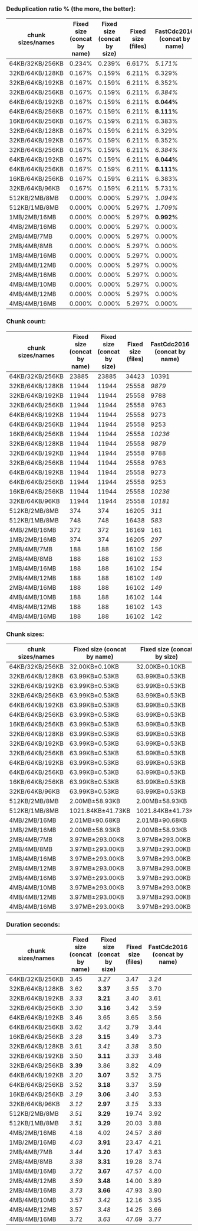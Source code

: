 ### Deduplication ratio % (the more, the better):

| chunk sizes/names | Fixed size (concat by name) | Fixed size (concat by size) | Fixed size (files) | FastCdc2016 (concat by name) | FastCdc2016 (concat by size) | FastCdc2016 (files) | Restic (concat by name) | Restic (concat by size) | Restic (files) | StadiaCdc (concat by name) | StadiaCdc (concat by size) | StadiaCdc (files) | Casync (concat by name) | Casync (concat by size) | Casync (files) |
|-------------------|-----------------------------|-----------------------------|--------------------|------------------------------|------------------------------|---------------------|-------------------------|-------------------------|----------------|----------------------------|----------------------------|-------------------|-------------------------|-------------------------|----------------|
| 64KB/32KB/256KB   | 0.234%                      | 0.239%                      | 6.617%             | *5.171%*                     | 3.866%                       | 7.495%              | **6.339%**              | 5.140%                  | 8.087%         |                            |                            |                   | *6.235%*                | 5.013%                  | 7.798%         |
| 32KB/64KB/128KB   | 0.167%                      | 0.159%                      | 6.211%             | 6.329%                       | 4.937%                       | 8.002%              | *6.545%*                | 5.507%                  | 8.400%         | **7.112%**                 | 5.912%                     | 8.574%            | *6.406%*                | 5.410%                  | 8.166%         |
| 32KB/64KB/192KB   | 0.167%                      | 0.159%                      | 6.211%             | 6.352%                       | 4.979%                       | 7.966%              | *6.586%*                | 5.645%                  | 8.443%         | **6.952%**                 | 5.777%                     | 8.468%            | *6.397%*                | 5.281%                  | 8.051%         |
| 32KB/64KB/256KB   | 0.167%                      | 0.159%                      | 6.211%             | *6.384%*                     | 4.979%                       | 7.977%              | *6.589%*                | 5.646%                  | 8.412%         | **6.911%**                 | 5.793%                     | 8.468%            | 6.355%                  | 5.284%                  | 8.057%         |
| 64KB/64KB/192KB   | 0.167%                      | 0.159%                      | 6.211%             | **6.044%**                   | 4.886%                       | 7.862%              | *5.579%*                | 4.894%                  | 7.836%         | 0.167%                     | 0.159%                     | 6.211%            | *5.462%*                | 4.362%                  | 7.489%         |
| 64KB/64KB/256KB   | 0.167%                      | 0.159%                      | 6.211%             | **6.111%**                   | 4.907%                       | 7.872%              | *5.716%*                | 4.946%                  | 7.867%         | 0.167%                     | 0.159%                     | 6.211%            | *5.706%*                | 4.654%                  | 7.525%         |
| 16KB/64KB/256KB   | 0.167%                      | 0.159%                      | 6.211%             | 6.383%                       | 5.031%                       | 8.027%              | **7.154%**              | 6.254%                  | 8.995%         | *6.920%*                   | 5.773%                     | 8.725%            | *6.656%*                | 5.590%                  | 8.343%         |
| 32KB/64KB/128KB   | 0.167%                      | 0.159%                      | 6.211%             | 6.329%                       | 4.937%                       | 8.002%              | *6.545%*                | 5.507%                  | 8.400%         | **7.112%**                 | 5.912%                     | 8.574%            | *6.406%*                | 5.410%                  | 8.166%         |
| 32KB/64KB/192KB   | 0.167%                      | 0.159%                      | 6.211%             | 6.352%                       | 4.979%                       | 7.966%              | *6.586%*                | 5.645%                  | 8.443%         | **6.952%**                 | 5.777%                     | 8.468%            | *6.397%*                | 5.281%                  | 8.051%         |
| 32KB/64KB/256KB   | 0.167%                      | 0.159%                      | 6.211%             | *6.384%*                     | 4.979%                       | 7.977%              | *6.589%*                | 5.646%                  | 8.412%         | **6.911%**                 | 5.793%                     | 8.468%            | 6.355%                  | 5.284%                  | 8.057%         |
| 64KB/64KB/192KB   | 0.167%                      | 0.159%                      | 6.211%             | **6.044%**                   | 4.886%                       | 7.862%              | *5.579%*                | 4.894%                  | 7.836%         | 0.167%                     | 0.159%                     | 6.211%            | *5.462%*                | 4.362%                  | 7.489%         |
| 64KB/64KB/256KB   | 0.167%                      | 0.159%                      | 6.211%             | **6.111%**                   | 4.907%                       | 7.872%              | *5.716%*                | 4.946%                  | 7.867%         | 0.167%                     | 0.159%                     | 6.211%            | *5.706%*                | 4.654%                  | 7.525%         |
| 16KB/64KB/256KB   | 0.167%                      | 0.159%                      | 6.211%             | 6.383%                       | 5.031%                       | 8.027%              | **7.154%**              | 6.254%                  | 8.995%         | *6.920%*                   | 5.773%                     | 8.725%            | *6.656%*                | 5.590%                  | 8.343%         |
| 32KB/64KB/96KB    | 0.167%                      | 0.159%                      | 6.211%             | 5.731%                       | 4.771%                       | 7.980%              | *6.539%*                | 5.347%                  | 8.346%         | **7.224%**                 | 6.030%                     | 8.670%            | *6.457%*                | 5.355%                  | 8.239%         |
| 512KB/2MB/8MB     | 0.000%                      | 0.000%                      | 5.297%             | *1.094%*                     | 0.536%                       | 5.530%              | **1.253%**              | *1.179%*                | 5.683%         | 0.809%                     | 0.726%                     | 6.102%            | 0.388%                  | 0.388%                  | 5.558%         |
| 512KB/1MB/8MB     | 0.000%                      | 0.000%                      | 5.297%             | *1.709%*                     | 0.949%                       | 5.795%              | **1.808%**              | 1.420%                  | 5.922%         | *1.593%*                   | 1.335%                     | 6.211%            | 1.060%                  | 1.042%                  | 5.777%         |
| 1MB/2MB/16MB      | 0.000%                      | 0.000%                      | 5.297%             | **0.992%**                   | 0.536%                       | 5.530%              | 0.535%                  | 0.399%                  | 5.501%         | *0.713%*                   | *0.729%*                   | 5.842%            | 0.261%                  | 0.261%                  | 5.297%         |
| 4MB/2MB/16MB      | 0.000%                      | 0.000%                      | 5.297%             | 0.000%                       | 0.000%                       | 5.297%              | 0.000%                  | 0.000%                  | 5.297%         |                            |                            |                   | 0.000%                  | 0.000%                  | 5.297%         |
| 2MB/4MB/7MB       | 0.000%                      | 0.000%                      | 5.297%             | 0.000%                       | 0.000%                       | 5.297%              | 0.000%                  | 0.000%                  | 5.297%         | 0.000%                     | 0.000%                     | 5.457%            | 0.000%                  | 0.000%                  | 5.297%         |
| 2MB/4MB/8MB       | 0.000%                      | 0.000%                      | 5.297%             | 0.000%                       | 0.000%                       | 5.297%              | 0.000%                  | 0.000%                  | 5.297%         | 0.000%                     | 0.000%                     | 5.457%            | 0.000%                  | 0.000%                  | 5.297%         |
| 1MB/4MB/16MB      | 0.000%                      | 0.000%                      | 5.297%             | 0.000%                       | 0.000%                       | 5.297%              | **0.535%**              | *0.399%*                | 5.501%         | *0.310%*                   | 0.160%                     | 5.797%            | 0.000%                  | 0.000%                  | 5.656%         |
| 2MB/4MB/12MB      | 0.000%                      | 0.000%                      | 5.297%             | 0.000%                       | 0.000%                       | 5.297%              | 0.000%                  | 0.000%                  | 5.297%         | 0.000%                     | 0.000%                     | 5.457%            | 0.000%                  | 0.000%                  | 5.297%         |
| 2MB/4MB/16MB      | 0.000%                      | 0.000%                      | 5.297%             | 0.000%                       | 0.000%                       | 5.297%              | 0.000%                  | 0.000%                  | 5.297%         | 0.000%                     | 0.000%                     | 5.457%            | 0.000%                  | 0.000%                  | 5.297%         |
| 4MB/4MB/10MB      | 0.000%                      | 0.000%                      | 5.297%             | 0.000%                       | 0.000%                       | 5.297%              | 0.000%                  | 0.000%                  | 5.297%         | 0.000%                     | 0.000%                     | 5.297%            | 0.000%                  | 0.000%                  | 5.297%         |
| 4MB/4MB/12MB      | 0.000%                      | 0.000%                      | 5.297%             | 0.000%                       | 0.000%                       | 5.297%              | 0.000%                  | 0.000%                  | 5.297%         | 0.000%                     | 0.000%                     | 5.297%            | 0.000%                  | 0.000%                  | 5.297%         |
| 4MB/4MB/16MB      | 0.000%                      | 0.000%                      | 5.297%             | 0.000%                       | 0.000%                       | 5.297%              | 0.000%                  | 0.000%                  | 5.297%         | 0.000%                     | 0.000%                     | 5.297%            | 0.000%                  | 0.000%                  | 5.297%         |

### Chunk count:

| chunk sizes/names | Fixed size (concat by name) | Fixed size (concat by size) | Fixed size (files) | FastCdc2016 (concat by name) | FastCdc2016 (concat by size) | FastCdc2016 (files) | Restic (concat by name) | Restic (concat by size) | Restic (files) | StadiaCdc (concat by name) | StadiaCdc (concat by size) | StadiaCdc (files) | Casync (concat by name) | Casync (concat by size) | Casync (files) |
|-------------------|-----------------------------|-----------------------------|--------------------|------------------------------|------------------------------|---------------------|-------------------------|-------------------------|----------------|----------------------------|----------------------------|-------------------|-------------------------|-------------------------|----------------|
| 64KB/32KB/256KB   | 23885                       | 23885                       | 34423              | 10391                        | 10391                        | 24175               | **8321**                | *8355*                  | 22542          |                            |                            |                   | 8376                    | *8357*                  | 22525          |
| 32KB/64KB/128KB   | 11944                       | 11944                       | 25558              | *9879*                       | **9853**                     | 23870               | 10862                   | 10897                   | 24870          | 12045                      | 12069                      | 27310             | *10012*                 | 10031                   | 24217          |
| 32KB/64KB/192KB   | 11944                       | 11944                       | 25558              | 9788                         | *9759*                       | 23811               | 10142                   | 10170                   | 24315          | 11444                      | 11478                      | 26893             | **9259**                | *9274*                  | 23699          |
| 32KB/64KB/256KB   | 11944                       | 11944                       | 25558              | 9763                         | *9739*                       | 23797               | 9888                    | 9928                    | 24113          | 11309                      | 11335                      | 26798             | **9023**                | *9029*                  | 23550          |
| 64KB/64KB/192KB   | 11944                       | 11944                       | 25558              | 9273                         | 9263                         | 23294               | *7095*                  | 7107                    | 21481          | 11944                      | 11944                      | 25558             | **6789**                | *6802*                  | 21282          |
| 64KB/64KB/256KB   | 11944                       | 11944                       | 25558              | 9253                         | 9247                         | 23284               | *6852*                  | 6880                    | 21300          | 11944                      | 11944                      | 25558             | **6572**                | *6576*                  | 21145          |
| 16KB/64KB/256KB   | 11944                       | 11944                       | 25558              | *10236*                      | **10213**                    | 24280               | 13415                   | 13455                   | 27926          | 11381                      | 11358                      | 29831             | *11219*                 | 11238                   | 25961          |
| 32KB/64KB/128KB   | 11944                       | 11944                       | 25558              | *9879*                       | **9853**                     | 23870               | 10862                   | 10897                   | 24870          | 12045                      | 12069                      | 27310             | *10012*                 | 10031                   | 24217          |
| 32KB/64KB/192KB   | 11944                       | 11944                       | 25558              | 9788                         | *9759*                       | 23811               | 10142                   | 10170                   | 24315          | 11444                      | 11478                      | 26893             | **9259**                | *9274*                  | 23699          |
| 32KB/64KB/256KB   | 11944                       | 11944                       | 25558              | 9763                         | *9739*                       | 23797               | 9888                    | 9928                    | 24113          | 11309                      | 11335                      | 26798             | **9023**                | *9029*                  | 23550          |
| 64KB/64KB/192KB   | 11944                       | 11944                       | 25558              | 9273                         | 9263                         | 23294               | *7095*                  | 7107                    | 21481          | 11944                      | 11944                      | 25558             | **6789**                | *6802*                  | 21282          |
| 64KB/64KB/256KB   | 11944                       | 11944                       | 25558              | 9253                         | 9247                         | 23284               | *6852*                  | 6880                    | 21300          | 11944                      | 11944                      | 25558             | **6572**                | *6576*                  | 21145          |
| 16KB/64KB/256KB   | 11944                       | 11944                       | 25558              | *10236*                      | **10213**                    | 24280               | 13415                   | 13455                   | 27926          | 11381                      | 11358                      | 29831             | *11219*                 | 11238                   | 25961          |
| 32KB/64KB/96KB    | 11944                       | 11944                       | 25558              | *10181*                      | **10166**                    | 24108               | 11889                   | 11892                   | 25755          | 13120                      | 13116                      | 28068             | *11099*                 | *11099*                 | 25067          |
| 512KB/2MB/8MB     | 374                         | 374                         | 16205              | *311*                        | 317                          | 16175               | 647                     | 733                     | 16395          | 348                        | 353                        | 16367             | **259**                 | *267*                   | 16187          |
| 512KB/1MB/8MB     | 748                         | 748                         | 16438              | *583*                        | 595                          | 16348               | 765                     | 827                     | 16477          | 665                        | 685                        | 16539             | **529**                 | *530*                   | 16334          |
| 4MB/2MB/16MB      | 372                         | 372                         | 16169              | 161                          | 161                          | 16087               | *146*                   | 157                     | 16080          |                            |                            |                   | *116*                   | **114**                 | 16074          |
| 1MB/2MB/16MB      | 374                         | 374                         | 16205              | *297*                        | 303                          | 16167               | 406                     | 453                     | 16238          | 351                        | 350                        | 16244             | **211**                 | *216*                   | 16140          |
| 2MB/4MB/7MB       | 188                         | 188                         | 16102              | *156*                        | *156*                        | 16083               | 236                     | 262                     | 16132          | 201                        | 202                        | 16130             | *146*                   | **142**                 | 16081          |
| 2MB/4MB/8MB       | 188                         | 188                         | 16102              | *153*                        | 154                          | 16082               | 234                     | 262                     | 16132          | 196                        | 196                        | 16130             | *134*                   | **133**                 | 16075          |
| 1MB/4MB/16MB      | 188                         | 188                         | 16102              | *154*                        | 155                          | 16086               | 365                     | 421                     | 16215          | 191                        | 193                        | 16187             | **114**                 | *115*                   | 16080          |
| 2MB/4MB/12MB      | 188                         | 188                         | 16102              | *149*                        | 150                          | 16081               | 229                     | 258                     | 16130          | 189                        | 189                        | 16127             | **110**                 | *113*                   | 16067          |
| 2MB/4MB/16MB      | 188                         | 188                         | 16102              | *149*                        | 150                          | 16081               | 228                     | 257                     | 16129          | 189                        | 189                        | 16127             | **101**                 | *104*                   | 16063          |
| 4MB/4MB/10MB      | 188                         | 188                         | 16102              | 144                          | 144                          | 16079               | *141*                   | 150                     | 16075          | 188                        | 188                        | 16102             | **95**                  | *97*                    | 16060          |
| 4MB/4MB/12MB      | 188                         | 188                         | 16102              | 143                          | 143                          | 16079               | *140*                   | 149                     | 16075          | 188                        | 188                        | 16102             | **90**                  | *92*                    | 16058          |
| 4MB/4MB/16MB      | 188                         | 188                         | 16102              | 142                          | 143                          | 16079               | *139*                   | 149                     | 16075          | 188                        | 188                        | 16102             | **79**                  | *84*                    | 16054          |

### Chunk sizes:

| chunk sizes/names | Fixed size (concat by name) | Fixed size (concat by size) | Fixed size (files) | FastCdc2016 (concat by name) | FastCdc2016 (concat by size) | FastCdc2016 (files) | Restic (concat by name) | Restic (concat by size) | Restic (files)   | StadiaCdc (concat by name) | StadiaCdc (concat by size) | StadiaCdc (files) | Casync (concat by name) | Casync (concat by size) | Casync (files)   |
|-------------------|-----------------------------|-----------------------------|--------------------|------------------------------|------------------------------|---------------------|-------------------------|-------------------------|------------------|----------------------------|----------------------------|-------------------|-------------------------|-------------------------|------------------|
| 64KB/32KB/256KB   | 32.00KB±0.10KB              | 32.00KB±0.10KB              | 22.20KB±13.34KB    | 73.56KB±12.60KB              | 73.56KB±12.48KB              | 31.62KB±30.62KB     | 91.86KB±31.38KB         | 91.48KB±31.17KB         | 33.91KB±39.95KB  |                            |                            |                   | 91.25KB±29.93KB         | 91.46KB±30.07KB         | 33.93KB±38.98KB  |
| 32KB/64KB/128KB   | 63.99KB±0.53KB              | 63.99KB±0.53KB              | 29.91KB±26.14KB    | 77.37KB±18.76KB              | 77.57KB±18.89KB              | 32.02KB±32.58KB     | 70.37KB±33.47KB         | 70.14KB±33.23KB         | 30.73KB±34.91KB  | 63.46KB±25.00KB            | 63.33KB±25.05KB            | 27.99KB±28.77KB   | 76.34KB±32.08KB         | 76.20KB±32.15KB         | 31.56KB±34.99KB  |
| 32KB/64KB/192KB   | 63.99KB±0.53KB              | 63.99KB±0.53KB              | 29.91KB±26.14KB    | 78.09KB±22.08KB              | 78.32KB±22.16KB              | 32.10KB±33.35KB     | 75.36KB±45.17KB         | 75.16KB±44.78KB         | 31.43KB±40.03KB  | 66.79KB±32.83KB            | 66.59KB±32.84KB            | 28.42KB±31.82KB   | 82.55KB±44.39KB         | 82.42KB±44.64KB         | 32.25KB±39.66KB  |
| 32KB/64KB/256KB   | 63.99KB±0.53KB              | 63.99KB±0.53KB              | 29.91KB±26.14KB    | 78.29KB±23.59KB              | 78.48KB±23.61KB              | 32.12KB±33.70KB     | 77.30KB±51.39KB         | 76.99KB±50.78KB         | 31.70KB±42.69KB  | 67.59KB±36.24KB            | 67.43KB±36.43KB            | 28.52KB±33.03KB   | 84.71KB±50.52KB         | 84.65KB±51.07KB         | 32.46KB±41.81KB  |
| 64KB/64KB/192KB   | 63.99KB±0.53KB              | 63.99KB±0.53KB              | 29.91KB±26.14KB    | 82.43KB±20.23KB              | 82.51KB±20.22KB              | 32.81KB±34.31KB     | 107.73KB±40.82KB        | 107.55KB±40.64KB        | 35.58KB±46.67KB  | 63.99KB±0.53KB             | 63.99KB±0.53KB             | 29.91KB±26.14KB   | 112.58KB±39.30KB        | 112.37KB±39.63KB        | 35.91KB±46.29KB  |
| 64KB/64KB/256KB   | 63.99KB±0.53KB              | 63.99KB±0.53KB              | 29.91KB±26.14KB    | 82.60KB±21.89KB              | 82.66KB±21.84KB              | 32.83KB±34.65KB     | 111.55KB±50.10KB        | 111.10KB±49.60KB        | 35.88KB±49.64KB  | 63.99KB±0.53KB             | 63.99KB±0.53KB             | 29.91KB±26.14KB   | 116.30KB±48.27KB        | 116.23KB±48.82KB        | 36.15KB±48.69KB  |
| 16KB/64KB/256KB   | 63.99KB±0.53KB              | 63.99KB±0.53KB              | 29.91KB±26.14KB    | 74.67KB±26.19KB              | 74.84KB±26.20KB              | 31.48KB±33.24KB     | 56.98KB±50.68KB         | 56.81KB±50.11KB         | 27.37KB±38.94KB  | 67.16KB±48.61KB            | 67.29KB±48.94KB            | 25.62KB±35.67KB   | 68.13KB±51.00KB         | 68.01KB±51.45KB         | 29.44KB±38.66KB  |
| 32KB/64KB/128KB   | 63.99KB±0.53KB              | 63.99KB±0.53KB              | 29.91KB±26.14KB    | 77.37KB±18.76KB              | 77.57KB±18.89KB              | 32.02KB±32.58KB     | 70.37KB±33.47KB         | 70.14KB±33.23KB         | 30.73KB±34.91KB  | 63.46KB±25.00KB            | 63.33KB±25.05KB            | 27.99KB±28.77KB   | 76.34KB±32.08KB         | 76.20KB±32.15KB         | 31.56KB±34.99KB  |
| 32KB/64KB/192KB   | 63.99KB±0.53KB              | 63.99KB±0.53KB              | 29.91KB±26.14KB    | 78.09KB±22.08KB              | 78.32KB±22.16KB              | 32.10KB±33.35KB     | 75.36KB±45.17KB         | 75.16KB±44.78KB         | 31.43KB±40.03KB  | 66.79KB±32.83KB            | 66.59KB±32.84KB            | 28.42KB±31.82KB   | 82.55KB±44.39KB         | 82.42KB±44.64KB         | 32.25KB±39.66KB  |
| 32KB/64KB/256KB   | 63.99KB±0.53KB              | 63.99KB±0.53KB              | 29.91KB±26.14KB    | 78.29KB±23.59KB              | 78.48KB±23.61KB              | 32.12KB±33.70KB     | 77.30KB±51.39KB         | 76.99KB±50.78KB         | 31.70KB±42.69KB  | 67.59KB±36.24KB            | 67.43KB±36.43KB            | 28.52KB±33.03KB   | 84.71KB±50.52KB         | 84.65KB±51.07KB         | 32.46KB±41.81KB  |
| 64KB/64KB/192KB   | 63.99KB±0.53KB              | 63.99KB±0.53KB              | 29.91KB±26.14KB    | 82.43KB±20.23KB              | 82.51KB±20.22KB              | 32.81KB±34.31KB     | 107.73KB±40.82KB        | 107.55KB±40.64KB        | 35.58KB±46.67KB  | 63.99KB±0.53KB             | 63.99KB±0.53KB             | 29.91KB±26.14KB   | 112.58KB±39.30KB        | 112.37KB±39.63KB        | 35.91KB±46.29KB  |
| 64KB/64KB/256KB   | 63.99KB±0.53KB              | 63.99KB±0.53KB              | 29.91KB±26.14KB    | 82.60KB±21.89KB              | 82.66KB±21.84KB              | 32.83KB±34.65KB     | 111.55KB±50.10KB        | 111.10KB±49.60KB        | 35.88KB±49.64KB  | 63.99KB±0.53KB             | 63.99KB±0.53KB             | 29.91KB±26.14KB   | 116.30KB±48.27KB        | 116.23KB±48.82KB        | 36.15KB±48.69KB  |
| 16KB/64KB/256KB   | 63.99KB±0.53KB              | 63.99KB±0.53KB              | 29.91KB±26.14KB    | 74.67KB±26.19KB              | 74.84KB±26.20KB              | 31.48KB±33.24KB     | 56.98KB±50.68KB         | 56.81KB±50.11KB         | 27.37KB±38.94KB  | 67.16KB±48.61KB            | 67.29KB±48.94KB            | 25.62KB±35.67KB   | 68.13KB±51.00KB         | 68.01KB±51.45KB         | 29.44KB±38.66KB  |
| 32KB/64KB/96KB    | 63.99KB±0.53KB              | 63.99KB±0.53KB              | 29.91KB±26.14KB    | 75.07KB±14.12KB              | 75.19KB±14.26KB              | 31.70KB±31.19KB     | 64.29KB±24.04KB         | 64.27KB±23.96KB         | 29.68KB±30.23KB  | 58.26KB±17.95KB            | 58.28KB±18.12KB            | 27.23KB±25.51KB   | 68.87KB±22.48KB         | 68.87KB±22.58KB         | 30.49KB±30.45KB  |
| 512KB/2MB/8MB     | 2.00MB±58.93KB              | 2.00MB±58.93KB              | 47.17KB±234.45KB   | 2.40MB±967.90KB              | 2.35MB±902.02KB              | 47.25KB±261.58KB    | 1.15MB±1.31MB           | 1.02MB±1.02MB           | 46.62KB±260.00KB | 2.14MB±1.52MB              | 2.11MB±1.48MB              | 46.70KB±272.61KB  | 2.88MB±2.14MB           | 2.80MB±2.04MB           | 47.22KB±304.03KB |
| 512KB/1MB/8MB     | 1021.84KB±41.73KB           | 1021.84KB±41.73KB           | 46.50KB±169.00KB   | 1.28MB±484.73KB              | 1.25MB±459.42KB              | 46.75KB±198.36KB    | 999.13KB±790.28KB       | 924.23KB±710.24KB       | 46.39KB±211.72KB | 1.12MB±672.81KB            | 1.09MB±611.47KB            | 46.21KB±187.72KB  | 1.41MB±1.00MB           | 1.41MB±1019.12KB        | 46.79KB±227.48KB |
| 4MB/2MB/16MB      | 2.01MB±90.68KB              | 2.01MB±90.68KB              | 47.27KB±247.36KB   | 4.64MB±962.73KB              | 4.64MB±908.48KB              | 47.51KB±339.06KB    | 5.11MB±1.66MB           | 4.75MB±1.28MB           | 47.53KB±367.30KB |                            |                            |                   | 6.43MB±2.47MB           | 6.55MB±2.67MB           | 47.55KB±374.96KB |
| 1MB/2MB/16MB      | 2.00MB±58.93KB              | 2.00MB±58.93KB              | 47.17KB±234.45KB   | 2.51MB±1021.95KB             | 2.46MB±831.56KB              | 47.28KB±264.24KB    | 1.84MB±1.52MB           | 1.65MB±1.19MB           | 47.07KB±280.90KB | 2.13MB±1.21MB              | 2.13MB±1.20MB              | 47.05KB±273.42KB  | 3.54MB±2.51MB           | 3.46MB±2.72MB           | 47.36KB±318.37KB |
| 2MB/4MB/7MB       | 3.97MB±293.00KB             | 3.97MB±293.00KB             | 47.47KB±316.40KB   | 4.78MB±1.13MB                | 4.78MB±1.16MB                | 47.52KB±347.77KB    | 3.16MB±1.66MB           | 2.85MB±1.29MB           | 47.38KB±321.19KB | 3.71MB±1.37MB              | 3.70MB±1.37MB              | 47.39KB±320.06KB  | 5.11MB±1.92MB           | 5.26MB±1.78MB           | 47.53KB±366.93KB |
| 2MB/4MB/8MB       | 3.97MB±293.00KB             | 3.97MB±293.00KB             | 47.47KB±316.40KB   | 4.88MB±1.31MB                | 4.85MB±1.31MB                | 47.53KB±352.05KB    | 3.19MB±1.80MB           | 2.85MB±1.41MB           | 47.38KB±325.88KB | 3.81MB±1.51MB              | 3.81MB±1.60MB              | 47.39KB±322.12KB  | 5.57MB±2.26MB           | 5.61MB±2.15MB           | 47.55KB±384.59KB |
| 1MB/4MB/16MB      | 3.97MB±293.00KB             | 3.97MB±293.00KB             | 47.47KB±316.40KB   | 4.85MB±1.76MB                | 4.82MB±1.67MB                | 47.52KB±353.10KB    | 2.04MB±2.13MB           | 1.77MB±1.64MB           | 47.14KB±330.17KB | 3.91MB±2.77MB              | 3.87MB±2.77MB              | 47.22KB±356.25KB  | 6.55MB±4.86MB           | 6.49MB±4.55MB           | 47.53KB±449.33KB |
| 2MB/4MB/12MB      | 3.97MB±293.00KB             | 3.97MB±293.00KB             | 47.47KB±316.40KB   | 5.01MB±1.56MB                | 4.98MB±1.55MB                | 47.53KB±354.73KB    | 3.26MB±2.13MB           | 2.89MB±1.70MB           | 47.39KB±341.70KB | 3.95MB±1.87MB              | 3.95MB±1.97MB              | 47.39KB±335.26KB  | 6.79MB±3.74MB           | 6.61MB±3.54MB           | 47.57KB±425.41KB |
| 2MB/4MB/16MB      | 3.97MB±293.00KB             | 3.97MB±293.00KB             | 47.47KB±316.40KB   | 5.01MB±1.64MB                | 4.98MB±1.55MB                | 47.53KB±354.73KB    | 3.27MB±2.32MB           | 2.90MB±1.85MB           | 47.39KB±354.99KB | 3.95MB±1.87MB              | 3.95MB±1.97MB              | 47.39KB±335.26KB  | 7.39MB±4.74MB           | 7.18MB±4.42MB           | 47.58KB±457.51KB |
| 4MB/4MB/10MB      | 3.97MB±293.00KB             | 3.97MB±293.00KB             | 47.47KB±316.40KB   | 5.18MB±1.33MB                | 5.18MB±1.36MB                | 47.54KB±357.84KB    | 5.29MB±1.83MB           | 4.98MB±1.60MB           | 47.55KB±381.38KB | 3.97MB±293.00KB            | 3.97MB±293.00KB            | 47.47KB±316.40KB  | 7.86MB±2.18MB           | 7.70MB±2.23MB           | 47.59KB±426.52KB |
| 4MB/4MB/12MB      | 3.97MB±293.00KB             | 3.97MB±293.00KB             | 47.47KB±316.40KB   | 5.22MB±1.43MB                | 5.22MB±1.48MB                | 47.54KB±357.84KB    | 5.33MB±2.03MB           | 5.01MB±1.80MB           | 47.55KB±386.25KB | 3.97MB±293.00KB            | 3.97MB±293.00KB            | 47.47KB±316.40KB  | 8.29MB±3.09MB           | 8.11MB±3.14MB           | 47.60KB±438.50KB |
| 4MB/4MB/16MB      | 3.97MB±293.00KB             | 3.97MB±293.00KB             | 47.47KB±316.40KB   | 5.26MB±1.52MB                | 5.22MB±1.51MB                | 47.54KB±357.84KB    | 5.37MB±2.35MB           | 5.01MB±1.96MB           | 47.55KB±397.99KB | 3.97MB±293.00KB            | 3.97MB±293.00KB            | 47.47KB±316.40KB  | 9.45MB±4.33MB           | 8.89MB±4.00MB           | 47.61KB±471.81KB |

### Duration seconds:

| chunk sizes/names | Fixed size (concat by name) | Fixed size (concat by size) | Fixed size (files) | FastCdc2016 (concat by name) | FastCdc2016 (concat by size) | FastCdc2016 (files) | Restic (concat by name) | Restic (concat by size) | Restic (files) | StadiaCdc (concat by name) | StadiaCdc (concat by size) | StadiaCdc (files) | Casync (concat by name) | Casync (concat by size) | Casync (files) |
|-------------------|-----------------------------|-----------------------------|--------------------|------------------------------|------------------------------|---------------------|-------------------------|-------------------------|----------------|----------------------------|----------------------------|-------------------|-------------------------|-------------------------|----------------|
| 64KB/32KB/256KB   | 3.45                        | *3.27*                      | 3.47               | *3.24*                       | **3.21**                     | 3.41                | 3.66                    | 3.68                    | 3.75           |                            |                            |                   | 4.95                    | 4.69                    | 4.64           |
| 32KB/64KB/128KB   | 3.62                        | **3.37**                    | *3.55*             | 3.70                         | 3.64                         | 3.56                | 4.13                    | 4.01                    | 36.71          | 3.75                       | *3.51*                     | 3.67              | 6.59                    | 6.44                    | 6.12           |
| 32KB/64KB/192KB   | *3.33*                      | **3.21**                    | *3.40*             | 3.61                         | 3.55                         | 3.70                | 4.26                    | 4.11                    | 36.15          | 3.66                       | 3.51                       | 3.76              | 6.78                    | 6.51                    | 6.24           |
| 32KB/64KB/256KB   | *3.30*                      | **3.16**                    | 3.42               | 3.59                         | *3.40*                       | 3.94                | 4.62                    | 4.32                    | 37.17          | 3.63                       | 3.79                       | 3.93              | 7.08                    | 7.02                    | 6.66           |
| 64KB/64KB/192KB   | 3.46                        | 3.65                        | 3.65               | 3.56                         | **3.34**                     | *3.46*              | 4.06                    | 3.91                    | 38.34          | 3.51                       | 3.48                       | *3.36*            | 6.16                    | 6.17                    | 5.75           |
| 64KB/64KB/256KB   | 3.62                        | *3.42*                      | 3.79               | 3.44                         | 3.51                         | 3.85                | 4.26                    | 4.25                    | 38.37          | **3.32**                   | *3.33*                     | 3.52              | 5.91                    | 5.93                    | 5.40           |
| 16KB/64KB/256KB   | *3.28*                      | **3.15**                    | 3.49               | 3.73                         | *3.48*                       | 3.77                | 4.50                    | 4.31                    | 36.15          | 3.81                       | 3.56                       | 3.85              | 7.42                    | 7.05                    | 6.96           |
| 32KB/64KB/128KB   | 3.61                        | *3.41*                      | *3.38*             | 3.50                         | **3.32**                     | 3.50                | 4.37                    | 3.93                    | 31.91          | 3.74                       | 3.55                       | 3.79              | 6.70                    | 6.94                    | 6.20           |
| 32KB/64KB/192KB   | 3.50                        | **3.11**                    | *3.33*             | 3.48                         | 3.45                         | 3.68                | 4.25                    | 4.35                    | 32.86          | 3.79                       | *3.43*                     | 3.84              | 7.05                    | 6.34                    | 6.05           |
| 32KB/64KB/256KB   | **3.39**                    | 3.86                        | 3.82               | 4.09                         | 3.91                         | 4.51                | 4.63                    | 4.55                    | 34.27          | *3.80*                     | *3.63*                     | 4.09              | 7.23                    | 6.44                    | 6.27           |
| 64KB/64KB/192KB   | *3.20*                      | **3.07**                    | 3.52               | 3.75                         | *3.22*                       | 3.58                | 4.11                    | 4.14                    | 33.26          | 3.39                       | 3.43                       | 3.54              | 5.95                    | 5.85                    | 5.60           |
| 64KB/64KB/256KB   | 3.52                        | **3.18**                    | 3.37               | 3.59                         | 3.65                         | 3.75                | 4.00                    | 3.76                    | 32.27          | *3.33*                     | *3.34*                     | 3.43              | 6.12                    | 5.62                    | 5.28           |
| 16KB/64KB/256KB   | *3.19*                      | **3.06**                    | *3.40*             | 3.53                         | 3.40                         | 3.65                | 4.35                    | 4.18                    | 30.53          | 3.69                       | 3.47                       | 3.85              | 7.36                    | 7.05                    | 7.00           |
| 32KB/64KB/96KB    | *3.12*                      | **2.97**                    | *3.15*             | 3.33                         | 3.21                         | 3.40                | 3.90                    | 3.72                    | 30.11          | 3.44                       | 3.27                       | 3.45              | 6.03                    | 5.79                    | 5.61           |
| 512KB/2MB/8MB     | *3.51*                      | **3.29**                    | 19.74              | 3.92                         | *3.65*                       | 21.70               | 4.57                    | 4.30                    | 54.26          | 4.83                       | 4.60                       | 25.02             | 7.73                    | 7.53                    | 22.33          |
| 512KB/1MB/8MB     | *3.51*                      | **3.29**                    | 20.03              | 3.88                         | *3.70*                       | 20.06               | 4.46                    | 4.10                    | 45.54          | 3.98                       | 4.11                       | 20.56             | 6.98                    | 6.69                    | 21.48          |
| 4MB/2MB/16MB      | 4.18                        | 4.02                        | 24.57              | *3.86*                       | **3.74**                     | 24.57               | 4.02                    | *3.94*                  | 49.17          |                            |                            |                   | 5.52                    | 5.65                    | 49.49          |
| 1MB/2MB/16MB      | *4.03*                      | **3.91**                    | 23.47              | 4.21                         | *4.12*                       | 23.54               | 4.73                    | 4.72                    | 49.11          | 4.31                       | 4.35                       | 23.71             | 7.39                    | 7.12                    | 49.47          |
| 2MB/4MB/7MB       | *3.44*                      | **3.20**                    | 17.47              | 3.63                         | *3.55*                       | 17.79               | 4.03                    | 3.75                    | 42.95          | 3.75                       | 3.56                       | 17.62             | 6.42                    | 6.36                    | 18.92          |
| 2MB/4MB/8MB       | *3.38*                      | **3.31**                    | 19.28              | 3.74                         | *3.57*                       | 19.40               | 3.98                    | 3.88                    | 44.85          | 3.79                       | 3.80                       | 21.43             | 6.67                    | 6.45                    | 20.94          |
| 1MB/4MB/16MB      | *3.72*                      | **3.67**                    | 47.57              | 4.00                         | *3.95*                       | 47.69               | 4.67                    | 4.62                    | 74.30          | 4.20                       | 4.15                       | 48.82             | 8.12                    | 7.72                    | 49.56          |
| 2MB/4MB/12MB      | *3.59*                      | **3.48**                    | 14.00              | 3.89                         | *3.78*                       | 14.33               | 4.24                    | 4.16                    | 40.06          | 4.08                       | 4.07                       | 14.33             | 7.03                    | 6.74                    | 15.95          |
| 2MB/4MB/16MB      | *3.73*                      | **3.66**                    | 47.93              | 3.90                         | *3.87*                       | 47.72               | 4.35                    | 4.27                    | 74.24          | 4.07                       | 3.98                       | 48.01             | 7.32                    | 7.09                    | 49.81          |
| 4MB/4MB/10MB      | 3.57                        | *3.42*                      | 12.16              | 3.95                         | 3.54                         | 11.98               | 3.84                    | 3.65                    | 37.34          | *3.43*                     | **3.34**                   | 11.72             | 5.84                    | 5.54                    | 12.65          |
| 4MB/4MB/12MB      | 3.57                        | *3.48*                      | 14.25              | 3.66                         | *3.56*                       | 14.10               | 3.86                    | 3.74                    | 39.47          | 3.57                       | **3.46**                   | 14.09             | 5.89                    | 5.75                    | 15.11          |
| 4MB/4MB/16MB      | 3.72                        | *3.63*                      | 47.69              | 3.77                         | *3.70*                       | 47.56               | 3.96                    | 3.89                    | 74.11          | 3.72                       | **3.63**                   | 47.57             | 6.21                    | 6.32                    | 48.48          |
